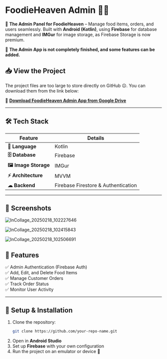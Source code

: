 # **FoodieHeaven Admin 🍔🍕**  

🚀 **The Admin Panel for FoodieHeaven** – Manage food items, orders, and users seamlessly. Built with **Android (Kotlin)**, using **Firebase** for database management and **IMGur** for image storage, as Firebase Storage is now premium.

🔹 **The Admin App is not completely finished, and some features can be added.**

## 📥 **View the Project**  
The project files are too large to store directly on GitHub ☹️. You can download them from the link below:  

🔗 **[Download FoodieHeaven Admin App from Google Drive](https://drive.google.com/file/d/1qAOdZlpeTMV6TWBkutgbNtPYUVk9siys/view?usp=sharing)**  

---

## 🛠 **Tech Stack**  
| Feature   | Details |
|-----------|---------|
| **📌 Language** | Kotlin |
| **🗄️ Database** | Firebase |
| **🖼️ Image Storage** | IMGur |
| **⚡ Architecture** | MVVM |
| **☁ Backend** | Firebase Firestore & Authentication |

---

## 📸 **Screenshots**  



![InCollage_20250218_102227646](https://github.com/user-attachments/assets/8971e327-f6ab-43b7-b121-0ebcd08c8675)
<br>  

![InCollage_20250218_102415843](https://github.com/user-attachments/assets/b0f11aba-b81a-41fb-a5b0-8a450918cd63)
<br>  

![InCollage_20250218_102506691](https://github.com/user-attachments/assets/081aea4b-8a34-409a-87d4-ee87dee7f5bb)


## 📜 **Features**  
✅ Admin Authentication (Firebase Auth)  
✅ Add, Edit, and Delete Food Items  
✅ Manage Customer Orders  
✅ Track Order Status  
✅ Monitor User Activity  

---

## 🚀 **Setup & Installation**  
1. Clone the repository:  
   ```bash
   git clone https://github.com/your-repo-name.git
   ```
2. Open in **Android Studio**  
3. Set up **Firebase** with your own configuration  
4. Run the project on an emulator or device 📱

